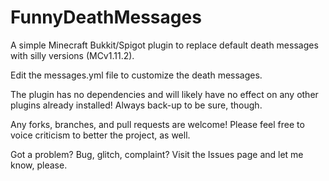 # FunnyDeathMessages

A simple Minecraft Bukkit/Spigot plugin to replace default death messages with silly versions (MCv1.11.2).

Edit the messages.yml file to customize the death messages.

The plugin has no dependencies and will likely have no effect on any other plugins already installed! Always back-up to be sure, though.

Any forks, branches, and pull requests are welcome! Please feel free to voice criticism to better the project, as well.

Got a problem? Bug, glitch, complaint? Visit the Issues page and let me know, please.
